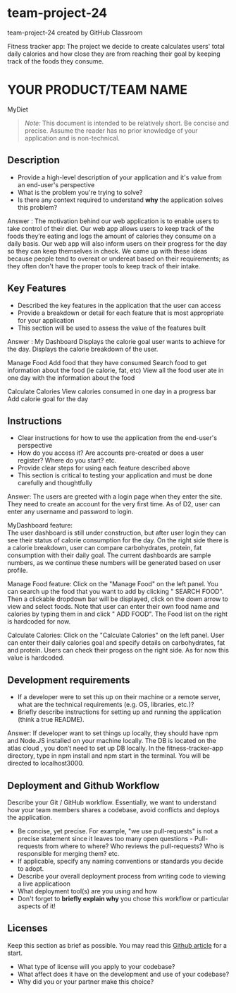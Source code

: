 # team-project-24
team-project-24 created by GitHub Classroom

Fitness tracker app:
  The project we decide to create calculates users' total daily calories and how close they are from reaching their goal by keeping track of the foods they consume. 

# YOUR PRODUCT/TEAM NAME 
MyDiet

> _Note:_ This document is intended to be relatively short. Be concise and precise. Assume the reader has no prior knowledge of your application and is non-technical. 

## Description 
 * Provide a high-level description of your application and it's value from an end-user's perspective
 * What is the problem you're trying to solve?
 * Is there any context required to understand **why** the application solves this problem?

 Answer : The motivation behind our web application is to enable users to take control of their diet. Our web app allows users to keep track of the foods they’re eating and logs the amount of calories they consume on a daily basis. Our web app will also inform users on their progress for the day so they can keep themselves in check. We came up with these ideas because people tend to overeat or undereat based on their requirements; as they often don't have the proper tools to keep track of their intake. 


## Key Features
 * Described the key features in the application that the user can access
 * Provide a breakdown or detail for each feature that is most appropriate for your application
 * This section will be used to assess the value of the features built

Answer : 
My Dashboard
Displays the calorie goal user wants to achieve for the day.
Displays the calorie breakdown of the user.

Manage Food
Add food that they have consumed
Search food to get information about the food (ie calorie, fat, etc)
View all the food user ate in one day with the information about the food

Calculate Calories
View calories consumed in one day in a progress bar
Add calorie goal for the day



## Instructions
 * Clear instructions for how to use the application from the end-user's perspective
 * How do you access it? Are accounts pre-created or does a user register? Where do you start? etc. 
 * Provide clear steps for using each feature described above
 * This section is critical to testing your application and must be done carefully and thoughtfully

 Answer: 
 The users are greeted with a login page when they enter the site. They need to create an account for the very first time. As of D2, user can enter any username and password to login.

 MyDashboard feature:  
 The user dashboard is still under construction, but after user login they can see their status of calorie consumption for the day. On the right side there is a calorie breakdown, user can compare carbohydrates, protein, fat consumption with their daily goal. The current dashboards are sample numbers, as we continue these numbers will be generated based on user profile. 

 Manage Food feature: 
 Click on the "Manage Food" on the left panel. You can search up the food that you want to add by clicking " SEARCH FOOD". Then a clickable dropdown bar will be displayed, click on the down arrow to view and select foods. Note that user can enter their own food name and calories by typing them in and click " ADD FOOD". The Food list on the right is hardcoded for now. 

 Calculate Calories: 
 Click on the "Calculate Calories" on the left panel. User can enter their daily calories goal and specify details on carbohydrates, fat and protein. Users can check their progess on the right side. As for now this value is hardcoded. 

 
 ## Development requirements
 * If a developer were to set this up on their machine or a remote server, what are the technical requirements (e.g. OS, libraries, etc.)?
 * Briefly describe instructions for setting up and running the application (think a true README).

 Answer: 
 If developer want to set things up locally, they should have npm and Node.JS installed on your machine locally. The DB is located on the atlas cloud , you don’t need to set up DB locally. In the fitness-tracker-app directory, type in npm install and npm start in the terminal. You will be directed to localhost3000. 

 
 ## Deployment and Github Workflow

Describe your Git / GitHub workflow. Essentially, we want to understand how your team members shares a codebase, avoid conflicts and deploys the application.

 * Be concise, yet precise. For example, "we use pull-requests" is not a precise statement since it leaves too many open questions - Pull-requests from where to where? Who reviews the pull-requests? Who is responsible for merging them? etc.
 * If applicable, specify any naming conventions or standards you decide to adopt.
 * Describe your overall deployment process from writing code to viewing a live applicatioon
 * What deployment tool(s) are you using and how
 * Don't forget to **briefly explain why** you chose this workflow or particular aspects of it!

 ## Licenses 

 Keep this section as brief as possible. You may read this [Github article](https://help.github.com/en/github/creating-cloning-and-archiving-repositories/licensing-a-repository) for a start.

 * What type of license will you apply to your codebase?
 * What affect does it have on the development and use of your codebase?
 * Why did you or your partner make this choice?
